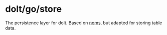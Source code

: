 dolt/go/store
=============

The persistence layer for dolt. Based on [noms](https://github.com/attic-labs/noms/),
but adapted for storing table data.
